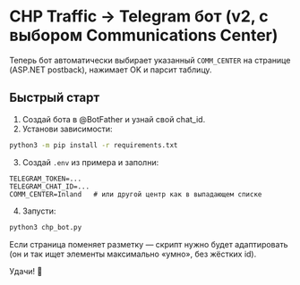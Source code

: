 # CHP Traffic -> Telegram бот (v2, с выбором Communications Center)

Теперь бот автоматически выбирает указанный `COMM_CENTER` на странице (ASP.NET postback), нажимает OK и парсит таблицу.

## Быстрый старт
1) Создай бота в @BotFather и узнай свой chat_id.
2) Установи зависимости:
```bash
python3 -m pip install -r requirements.txt
```
3) Создай `.env` из примера и заполни:
```
TELEGRAM_TOKEN=...
TELEGRAM_CHAT_ID=...
COMM_CENTER=Inland   # или другой центр как в выпадающем списке
```
4) Запусти:
```bash
python3 chp_bot.py
```

Если страница поменяет разметку — скрипт нужно будет адаптировать (он и так ищет элементы максимально «умно», без жёстких id).

Удачи! 🚀
